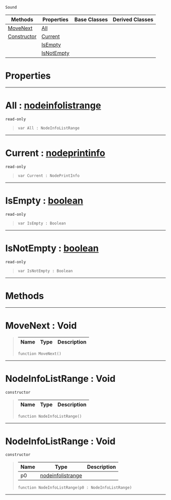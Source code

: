  `Sound`

|Methods|Properties|Base Classes|Derived Classes|
|---|---|---|---|
|[ MoveNext](https://github.com/zeroengineteam/ZeroDocs/code_reference/class_reference/nodeinfolistrange.markdown#movenext-void)|[ All](https://github.com/zeroengineteam/ZeroDocs/code_reference/class_reference/nodeinfolistrange.markdown#all-zero-engine-document)| | |
|[ Constructor](https://github.com/zeroengineteam/ZeroDocs/code_reference/class_reference/nodeinfolistrange.markdown#nodeinfolistrange-void)|[ Current](https://github.com/zeroengineteam/ZeroDocs/code_reference/class_reference/nodeinfolistrange.markdown#current-zero-engine-docu)| | |
| |[ IsEmpty](https://github.com/zeroengineteam/ZeroDocs/code_reference/class_reference/nodeinfolistrange.markdown#isempty-zero-engine-docu)| | |
| |[ IsNotEmpty](https://github.com/zeroengineteam/ZeroDocs/code_reference/class_reference/nodeinfolistrange.markdown#isnotempty-zero-engine-d)| | |


 #  Properties


---  
 #  All : [nodeinfolistrange](https://github.com/zeroengineteam/ZeroDocs/code_reference/class_reference/nodeinfolistrange.markdown)

 `read-only`

> 
> ``` lang=cpp, name=Zilch
> var All : NodeInfoListRange


---  
 #  Current : [nodeprintinfo](https://github.com/zeroengineteam/ZeroDocs/code_reference/class_reference/nodeprintinfo.markdown)

 `read-only`

> 
> ``` lang=cpp, name=Zilch
> var Current : NodePrintInfo


---  
 #  IsEmpty : [boolean](https://github.com/zeroengineteam/ZeroDocs/code_reference/zilch_base_types/boolean.markdown)

 `read-only`

> 
> ``` lang=cpp, name=Zilch
> var IsEmpty : Boolean


---  
 #  IsNotEmpty : [boolean](https://github.com/zeroengineteam/ZeroDocs/code_reference/zilch_base_types/boolean.markdown)

 `read-only`

> 
> ``` lang=cpp, name=Zilch
> var IsNotEmpty : Boolean


---  
 #  Methods


---  
 #  MoveNext : Void

> 
> |Name|Type|Description|
> |---|---|---|
> ``` lang=cpp, name=Zilch
> function MoveNext()
> ``` 


---  
 #  NodeInfoListRange : Void

 `constructor`

> 
> |Name|Type|Description|
> |---|---|---|
> ``` lang=cpp, name=Zilch
> function NodeInfoListRange()
> ``` 


---  
 #  NodeInfoListRange : Void

 `constructor`

> 
> |Name|Type|Description|
> |---|---|---|
> |p0|[nodeinfolistrange](https://github.com/zeroengineteam/ZeroDocs/code_reference/class_reference/nodeinfolistrange.markdown)| |
> ``` lang=cpp, name=Zilch
> function NodeInfoListRange(p0 : NodeInfoListRange)
> ``` 


---  
 

 